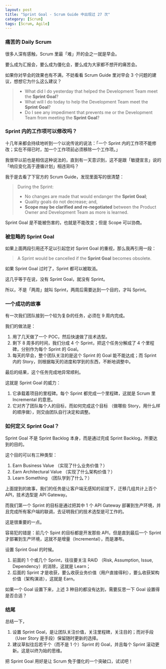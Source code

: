 ```yaml
---
layout: post
title: "Sprint Goal - Scrum Guide 中出现过 27 次"
category: [Scrum]
tags: [Scrum, Agile]
---
```


### 痛苦的 Daily Scrum
很多人深有感触，Scrum 里最「难」开的会之一就是早会。

要么成为汇报会，要么成为僵化会，要么成为大家都不想开的痛苦会。

如果你对早会的效果也有不满，不妨看看 Scrum Guide 里对早会 3 个问题的建议，想想它为什么这么建议？

> - What did I do yesterday that helped the Development Team meet the **Sprint Goal**?  
> - What will I do today to help the Development Team meet the **Sprint Goal**?  
> - Do I see any impediment that prevents me or the Development Team from meeting the **Sprint Goal**?

### Sprint 内的工作项可以修改吗？

十几年来都会持续地听到一个以讹传讹的说法：「一个 Sprint 内的工作项不能修改；实在不得已时，加一个工作项前必须移除一个工作项。」

我很早以前也是相信这种说法的，直到有一天意识到，这不是跟「敏捷宣言」说的「响应变化高于遵循计划」相违背吗？

我于是去看了下官方的 Scrum Guide，发现里面写的很清楚：

> During the Sprint:  
> - No changes are made that would endanger the **Sprint Goal**;   
> - Quality goals do not decrease; and,   
> - **Scope may be clarified and re-negotiated** between the Product Owner and Development Team as more is learned.

Sprint Goal 是不能被伤害的，也就是不能改变；但是 Scope 可以协商。

### 被忽略的 Sprint Goal
如果上面两段引用还不足以引起您对 Sprint Goal 的重视，那么我再引用一段：
> A Sprint would be cancelled if the **Sprint Goal** becomes obsolete.

如果 Sprint Goal 过时了，Sprint 都可以被取消。

这几乎等于在说，没有 Sprint Goal，就没有 Sprint。

所以，不是「两周」就叫 Sprint，两周后需要达到一个目的，才叫 Sprint。

### 一个成功的故事

有一次我们团队接到一个较为复杂的任务，必须在 9 周内完成。

我们的做法是：
1. 用了几天做了一个 POC，然后快速做了技术选型。
2. 剩下 8 周多的时间，我们分成 4 个 Sprint，把这个任务分解成了 4 个里程碑，分别作为每个 Sprint 的 Goal。
3. 每天的早会，整个团队关注的是这个 Sprint 的 Goal 能不能达成；而 Sprint 内的 Story，则根据每天的进度和学到的东西，不断地调整中。

最后的结果，这个任务完成地异常顺利。

这就是 Sprint Goal 的威力：
1. 它承载着项目的里程碑。每个 Sprint 都完成一个里程碑，这就是 Scrum 里 Incremental 的意思。
2. 它对齐了团队每个人的目标，而如何完成这个目标 （做哪些 Story，用什么样的顺序做），则交由团队自行决定和调整。

### 如何定义 Sprint Goal？

Sprint Goal 不是 Sprint Backlog 本身，而是通过完成 Sprint Backlog，所要达到的目的。

这个目的可以有三种类型：
1. Earn Business Value （实现了什么业务价值？）
1. Earn Architectural Value （实现了什么架构价值？）
1. Learn Something （团队学到了什么？）

上面提到的故事，我们的任务是让客户端无感知的前提下，迁移几组共计上百个 API，技术选型是 API Gateway。

而我们第一个 Sprint 的目标是通过把其中 1 个 API Gateway 部署到生产环境，并且完成所有客户端的联调，去证明我们的技术选型是可工作的。

这是很重要的一点。

容易犯的错是：前几个 Spint 的目标都是开发那些 API，但是直到最后一个 Sprint 才部署到生产环境，这就不是增量（Incremental），而是瀑布。

设置 Sprint Goal 的时候。
1. 前面的 1 个或几个 Sprint，往往要关注 RAID （Risk, Assumption, Issue, Dependency）的消除，这就是 Learn；
1. 后面的 Sprint 才是收获，要么收获业务价值（用户直接得利），要么收获架构价值（架构演进），这就是 Earn。

如果一个 Goal 设置下来，上述 3 种目的都没有达到，需要反思一下 Goal 设置得是否合适？

### 结尾
总结一下，
1. 设置 Sprint Goal，是让团队关注价值，关注里程碑，关注目的；而对手段（User Story 是手段）保留随时更新的选择。
1. 建议草拟往后若干个（而不是 1 个）Sprint 的 Goal，并且每个 Sprint 滚动更新。这是以终为始的思维。

把 Sprint Goal 用好是让 Scrum 免于僵化的一个突破口，试试吧！